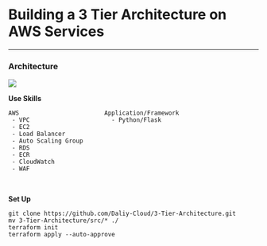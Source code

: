 # Building a 3 Tier Architecture on AWS Services
---
### Architecture
<img src="https://github.com/user-attachments/assets/8c9b3611-4b3c-40aa-b57f-66fb87370bdd"/>

<br>

**Use Skills**
```shell
AWS                        Application/Framework
 - VPC                       - Python/Flask
 - EC2
 - Load Balancer
 - Auto Scaling Group
 - RDS
 - ECR
 - CloudWatch
 - WAF
```

<br>

**Set Up**
```
git clone https://github.com/Daliy-Cloud/3-Tier-Architecture.git
mv 3-Tier-Architecture/src/* ./
terraform init
terraform apply --auto-approve
```